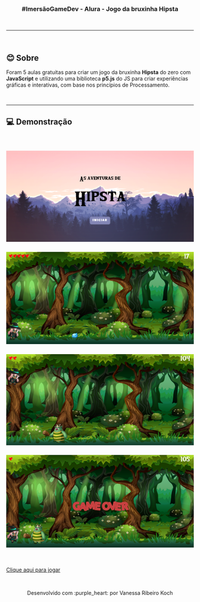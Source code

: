 <h3 align="center">#ImersãoGameDev - Alura - Jogo da bruxinha Hipsta</h3>

<br />

---
<br />

## 😊 Sobre 
Foram 5 aulas gratuitas para criar um jogo da bruxinha **Hipsta** do zero com **JavaScript** e utilizando uma biblioteca **p5.js** do JS para criar experiências gráficas e interativas, com base nos princípios de Processamento.

<br />

---
## :computer: Demonstração

<br />

<h3 align="center">
  <img src="imagens/cenario/1.png"/>
</h3>

<h3 align="center">
  <img src="imagens/cenario/2.png"/>
</h3>

<h3 align="center">
  <img src="imagens/cenario/3.png"/>
</h3>

<h3 align="center">
  <img src="imagens/cenario/4.png"/>
</h3>

<br >

[Clique aqui para jogar](https://laughing-jang-8b58e3.netlify.app/)

<br />

<p align="center">Desenvolvido com :purple_heart: por  Vanessa Ribeiro Koch</p>

